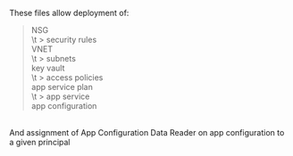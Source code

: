 These files allow deployment of:<br/>
> NSG<br/>
\t > security rules<br/>
> VNET<br/>
\t > subnets<br/>
> key vault<br/>
\t > access policies<br/>
> app service plan<br/>
\t > app service<br/>
> app configuration<br/>
<br/>
And assignment of App Configuration Data Reader on app configuration to a given principal